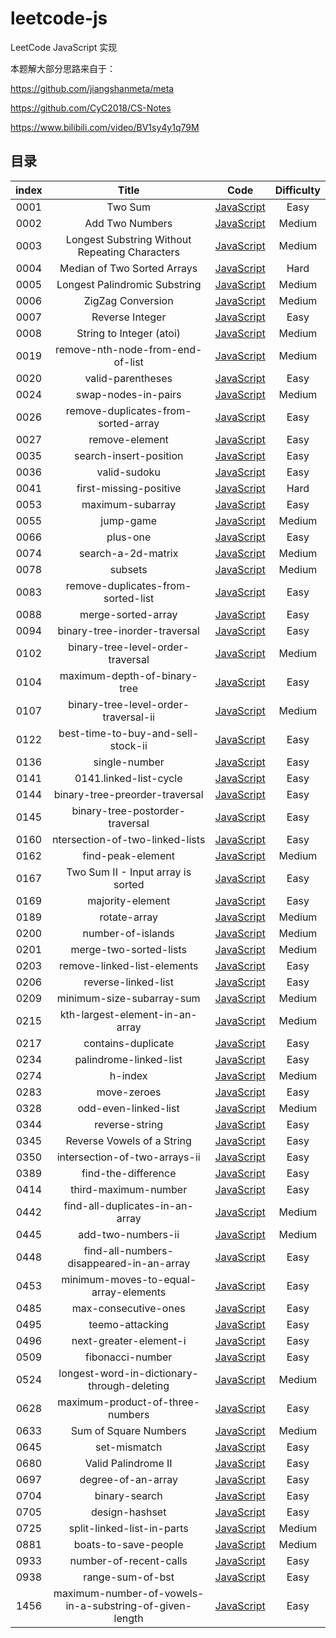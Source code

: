# leetcode-js

LeetCode JavaScript 实现

本题解大部分思路来自于：

https://github.com/jiangshanmeta/meta

https://github.com/CyC2018/CS-Notes

https://www.bilibili.com/video/BV1sy4y1q79M

## 目录

| index |                          Title                          |                                                                 Code                                                                  | Difficulty |
| :---: | :-----------------------------------------------------: | :-----------------------------------------------------------------------------------------------------------------------------------: | :--------: |
| 0001  |                         Two Sum                         |                         [JavaScript](https://github.com/atzhtianyu/leetcode-js/blob/main/src/0001.two-sum.js)                         |    Easy    |
| 0002  |                     Add Two Numbers                     |                     [JavaScript](https://github.com/atzhtianyu/leetcode-js/blob/main/src/0002.add-two-numbers.js)                     |   Medium   |
| 0003  |     Longest Substring Without Repeating Characters      |     [JavaScript](https://github.com/atzhtianyu/leetcode-js/blob/main/src/0003.longest-substring-without-repeating-characters.js)      |   Medium   |
| 0004  |               Median of Two Sorted Arrays               |               [JavaScript](https://github.com/atzhtianyu/leetcode-js/blob/main/src/0004.median-of-two-sorted-arrays.js)               |    Hard    |
| 0005  |              Longest Palindromic Substring              |              [JavaScript](https://github.com/atzhtianyu/leetcode-js/blob/main/src/0005.longest-palindromic-substring.js)              |   Medium   |
| 0006  |                    ZigZag Conversion                    |                    [JavaScript](https://github.com/atzhtianyu/leetcode-js/blob/main/src/0006.zigzag-conversion.js)                    |   Medium   |
| 0007  |                     Reverse Integer                     |                     [JavaScript](https://github.com/atzhtianyu/leetcode-js/blob/main/src/0007.reverse-integer.js)                     |    Easy    |
| 0008  |                String to Integer (atoi)                 |                 [JavaScript](https://github.com/atzhtianyu/leetcode-js/blob/main/src/0008.string-to-integer-atoi.js)                  |   Medium   |
| 0019  |            remove-nth-node-from-end-of-list             |            [JavaScript](https://github.com/atzhtianyu/leetcode-js/blob/main/src/0019.remove-nth-node-from-end-of-list.js)             |   Medium   |
| 0020  |                    valid-parentheses                    |                    [JavaScript](https://github.com/atzhtianyu/leetcode-js/blob/main/src/0020.valid-parentheses.js)                    |    Easy    |
| 0024  |                   swap-nodes-in-pairs                   |                   [JavaScript](https://github.com/atzhtianyu/leetcode-js/blob/main/src/0024.swap-nodes-in-pairs.js)                   |   Medium   |
| 0026  |           remove-duplicates-from-sorted-array           |           [JavaScript](https://github.com/atzhtianyu/leetcode-js/blob/main/src/0026.remove-duplicates-from-sorted-array.js)           |    Easy    |
| 0027  |                     remove-element                      |                     [JavaScript](https://github.com/atzhtianyu/leetcode-js/blob/main/src/0027.remove-element.js)                      |    Easy    |
| 0035  |                 search-insert-position                  |                 [JavaScript](https://github.com/atzhtianyu/leetcode-js/blob/main/src/0035.search-insert-position.js)                  |    Easy    |
| 0036  |                      valid-sudoku                       |                      [JavaScript](https://github.com/atzhtianyu/leetcode-js/blob/main/src/0036.valid-sudoku.js)                       |    Easy    |
| 0041  |                 first-missing-positive                  |                 [JavaScript](https://github.com/atzhtianyu/leetcode-js/blob/main/src/0041.first-missing-positive.js)                  |    Hard    |
| 0053  |                    maximum-subarray                     |                    [JavaScript](https://github.com/atzhtianyu/leetcode-js/blob/main/src/0053.maximum-subarray.js)                     |    Easy    |
| 0055  |                        jump-game                        |                        [JavaScript](https://github.com/atzhtianyu/leetcode-js/blob/main/src/0055.jump-game.js)                        |   Medium   |
| 0066  |                        plus-one                         |                        [JavaScript](https://github.com/atzhtianyu/leetcode-js/blob/main/src/0066.plus-one.js)                         |    Easy    |
| 0074  |                   search-a-2d-matrix                    |                   [JavaScript](https://github.com/atzhtianyu/leetcode-js/blob/main/src/0074.search-a-2d-matrix.js)                    |   Medium   |
| 0078  |                         subsets                         |                         [JavaScript](https://github.com/atzhtianyu/leetcode-js/blob/main/src/0078.subsets.js)                         |   Medium   |
| 0083  |           remove-duplicates-from-sorted-list            |           [JavaScript](https://github.com/atzhtianyu/leetcode-js/blob/main/src/0083.remove-duplicates-from-sorted-list.js)            |    Easy    |
| 0088  |                   merge-sorted-array                    |                   [JavaScript](https://github.com/atzhtianyu/leetcode-js/blob/main/src/0088.merge-sorted-array.js)                    |    Easy    |
| 0094  |              binary-tree-inorder-traversal              |              [JavaScript](https://github.com/atzhtianyu/leetcode-js/blob/main/src/0094.binary-tree-inorder-traversal.js)              |    Easy    |
| 0102  |            binary-tree-level-order-traversal            |            [JavaScript](https://github.com/atzhtianyu/leetcode-js/blob/main/src/0102.binary-tree-level-order-traversal.js)            |   Medium   |
| 0104  |              maximum-depth-of-binary-tree               |              [JavaScript](https://github.com/atzhtianyu/leetcode-js/blob/main/src/0104.maximum-depth-of-binary-tree.js)               |    Easy    |
| 0107  |          binary-tree-level-order-traversal-ii           |          [JavaScript](https://github.com/atzhtianyu/leetcode-js/blob/main/src/0107.binary-tree-level-order-traversal-ii.js)           |   Medium   |
| 0122  |           best-time-to-buy-and-sell-stock-ii            |           [JavaScript](https://github.com/atzhtianyu/leetcode-js/blob/main/src/0122.best-time-to-buy-and-sell-stock-ii.js)            |    Easy    |
| 0136  |                      single-number                      |                      [JavaScript](https://github.com/atzhtianyu/leetcode-js/blob/main/src/0136.single-number.js)                      |    Easy    |
| 0141  |                 0141.linked-list-cycle                  |                    [JavaScript](https://github.com/atzhtianyu/leetcode-js/blob/main/src/0141.linked-list-cycle.js)                    |    Easy    |
| 0144  |             binary-tree-preorder-traversal              |             [JavaScript](https://github.com/atzhtianyu/leetcode-js/blob/main/src/0144.binary-tree-preorder-traversal.js)              |    Easy    |
| 0145  |             binary-tree-postorder-traversal             |             [JavaScript](https://github.com/atzhtianyu/leetcode-js/blob/main/src/0145.binary-tree-postorder-traversal.js)             |    Easy    |
| 0160  |             ntersection-of-two-linked-lists             |            [JavaScript](https://github.com/atzhtianyu/leetcode-js/blob/main/src/0160.intersection-of-two-linked-lists.js)             |    Easy    |
| 0162  |                    find-peak-element                    |                    [JavaScript](https://github.com/atzhtianyu/leetcode-js/blob/main/src/0162.find-peak-element.js)                    |   Medium   |
| 0167  |           Two Sum II - Input array is sorted            |            [JavaScript](https://github.com/atzhtianyu/leetcode-js/blob/main/src/0167.two-sum-ii-input-array-is-sorted.js)             |    Easy    |
| 0169  |                    majority-element                     |                    [JavaScript](https://github.com/atzhtianyu/leetcode-js/blob/main/src/0169.majority-element.js)                     |    Easy    |
| 0189  |                      rotate-array                       |                      [JavaScript](https://github.com/atzhtianyu/leetcode-js/blob/main/src/0189.rotate-array.js)                       |   Medium   |
| 0200  |                    number-of-islands                    |                    [JavaScript](https://github.com/atzhtianyu/leetcode-js/blob/main/src/0200.number-of-islands.js)                    |   Medium   |
| 0201  |                 merge-two-sorted-lists                  |                 [JavaScript](https://github.com/atzhtianyu/leetcode-js/blob/main/src/0201.merge-two-sorted-lists.js)                  |   Medium   |
| 0203  |               remove-linked-list-elements               |               [JavaScript](https://github.com/atzhtianyu/leetcode-js/blob/main/src/0203.remove-linked-list-elements.js)               |    Easy    |
| 0206  |                   reverse-linked-list                   |                   [JavaScript](https://github.com/atzhtianyu/leetcode-js/blob/main/src/0206.reverse-linked-list.js)                   |    Easy    |
| 0209  |                minimum-size-subarray-sum                |                [JavaScript](https://github.com/atzhtianyu/leetcode-js/blob/main/src/0209.minimum-size-subarray-sum.js)                |   Medium   |
| 0215  |             kth-largest-element-in-an-array             |             [JavaScript](https://github.com/atzhtianyu/leetcode-js/blob/main/src/0215.kth-largest-element-in-an-array.js)             |   Medium   |
| 0217  |                   contains-duplicate                    |                    [JavaScript](https://github.com/atzhtianyu/leetcode-js/blob/main/src/0200.number-of-islands.js)                    |    Easy    |
| 0234  |                 palindrome-linked-list                  |                 [JavaScript](https://github.com/atzhtianyu/leetcode-js/blob/main/src/0234.palindrome-linked-list.js)                  |    Easy    |
| 0274  |                         h-index                         |                         [JavaScript](https://github.com/atzhtianyu/leetcode-js/blob/main/src/0274.h-index.js)                         |   Medium   |
| 0283  |                       move-zeroes                       |                       [JavaScript](https://github.com/atzhtianyu/leetcode-js/blob/main/src/0283.move-zeroes.js)                       |    Easy    |
| 0328  |                  odd-even-linked-list                   |                  [JavaScript](https://github.com/atzhtianyu/leetcode-js/blob/main/src/0328.odd-even-linked-list.js)                   |   Medium   |
| 0344  |                     reverse-string                      |                     [JavaScript](https://github.com/atzhtianyu/leetcode-js/blob/main/src/0344.reverse-string.js)                      |    Easy    |
| 0345  |               Reverse Vowels of a String                |               [JavaScript](https://github.com/atzhtianyu/leetcode-js/blob/main/src/0345.reverse-vowels-of-a-string.js)                |    Easy    |
| 0350  |              intersection-of-two-arrays-ii              |              [JavaScript](https://github.com/atzhtianyu/leetcode-js/blob/main/src/0350.intersection-of-two-arrays-ii.js)              |    Easy    |
| 0389  |                   find-the-difference                   |                   [JavaScript](https://github.com/atzhtianyu/leetcode-js/blob/main/src/0389.find-the-difference.js)                   |    Easy    |
| 0414  |                  third-maximum-number                   |                  [JavaScript](https://github.com/atzhtianyu/leetcode-js/blob/main/src/0414.third-maximum-number.js)                   |    Easy    |
| 0442  |             find-all-duplicates-in-an-array             |             [JavaScript](https://github.com/atzhtianyu/leetcode-js/blob/main/src/0442.find-all-duplicates-in-an-array.js)             |   Medium   |
| 0445  |                   add-two-numbers-ii                    |                   [JavaScript](https://github.com/atzhtianyu/leetcode-js/blob/main/src/0445.add-two-numbers-ii.js)                    |   Medium   |
| 0448  |        find-all-numbers-disappeared-in-an-array         |        [JavaScript](https://github.com/atzhtianyu/leetcode-js/blob/main/src/0448.find-all-numbers-disappeared-in-an-array.js)         |    Easy    |
| 0453  |          minimum-moves-to-equal-array-elements          |          [JavaScript](https://github.com/atzhtianyu/leetcode-js/blob/main/src/0453.minimum-moves-to-equal-array-elements.js)          |    Easy    |
| 0485  |                  max-consecutive-ones                   |                  [JavaScript](https://github.com/atzhtianyu/leetcode-js/blob/main/src/0485.max-consecutive-ones.js)                   |    Easy    |
| 0495  |                     teemo-attacking                     |                     [JavaScript](https://github.com/atzhtianyu/leetcode-js/blob/main/src/0495.teemo-attacking.js)                     |    Easy    |
| 0496  |                 next-greater-element-i                  |               [JavaScript](https://github.com/atzhtianyu/leetcode-js/blob/main/src/0345.reverse-vowels-of-a-string.js)                |    Easy    |
| 0509  |                    fibonacci-number                     |                    [JavaScript](https://github.com/atzhtianyu/leetcode-js/blob/main/src/0509.fibonacci-number.js)                     |    Easy    |
| 0524  |       longest-word-in-dictionary-through-deleting       |       [JavaScript](https://github.com/atzhtianyu/leetcode-js/blob/main/src/0524.longest-word-in-dictionary-through-deleting.js)       |   Medium   |
| 0628  |            maximum-product-of-three-numbers             |            [JavaScript](https://github.com/atzhtianyu/leetcode-js/blob/main/src/0628.maximum-product-of-three-numbers.js)             |    Easy    |
| 0633  |                  Sum of Square Numbers                  |                  [JavaScript](https://github.com/atzhtianyu/leetcode-js/blob/main/src/0633.sum-of-square-numbers.js)                  |   Medium   |
| 0645  |                      set-mismatch                       |                      [JavaScript](https://github.com/atzhtianyu/leetcode-js/blob/main/src/0645.set-mismatch.js)                       |    Easy    |
| 0680  |                   Valid Palindrome II                   |                   [JavaScript](https://github.com/atzhtianyu/leetcode-js/blob/main/src/0680.valid-palindrome-ii.js)                   |    Easy    |
| 0697  |                   degree-of-an-array                    |                   [JavaScript](https://github.com/atzhtianyu/leetcode-js/blob/main/src/0697.degree-of-an-array.js)                    |    Easy    |
| 0704  |                      binary-search                      |                      [JavaScript](https://github.com/atzhtianyu/leetcode-js/blob/main/src/0704.binary-search.js)                      |    Easy    |
| 0705  |                     design-hashset                      |                     [JavaScript](https://github.com/atzhtianyu/leetcode-js/blob/main/src/0705.design-hashset.js)                      |    Easy    |
| 0725  |               split-linked-list-in-parts                |               [JavaScript](https://github.com/atzhtianyu/leetcode-js/blob/main/src/0725.split-linked-list-in-parts.js)                |   Medium   |
| 0881  |                  boats-to-save-people                   |                  [JavaScript](https://github.com/atzhtianyu/leetcode-js/blob/main/src/0881.boats-to-save-people.js)                   |   Medium   |
| 0933  |                 number-of-recent-calls                  |                 [JavaScript](https://github.com/atzhtianyu/leetcode-js/blob/main/src/0933.number-of-recent-calls.js)                  |    Easy    |
| 0938  |                    range-sum-of-bst                     |                    [JavaScript](https://github.com/atzhtianyu/leetcode-js/blob/main/src/0938.range-sum-of-bst.js)                     |    Easy    |
| 1456  | maximum-number-of-vowels-in-a-substring-of-given-length | [JavaScript](https://github.com/atzhtianyu/leetcode-js/blob/main/src/1456.maximum-number-of-vowels-in-a-substring-of-given-length.js) |    Easy    |
